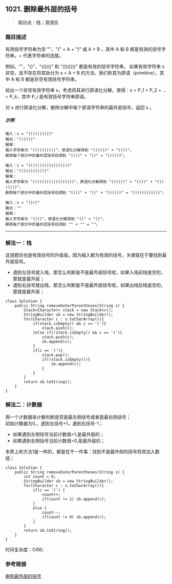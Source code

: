 ## 1021. 删除最外层的括号
> **知识点：栈；消消乐**
### 题目描述

有效括号字符串为空 ""、"(" + A + ")" 或 A + B ，其中 A 和 B 都是有效的括号字符串，+ 代表字符串的连接。

例如，""，"()"，"(())()" 和 "(()(()))" 都是有效的括号字符串。
如果有效字符串 s 非空，且不存在将其拆分为 s = A + B 的方法，我们称其为原语（primitive），其中 A 和 B 都是非空有效括号字符串。

给出一个非空有效字符串 s，考虑将其进行原语化分解，使得：s = P_1 + P_2 + ... + P_k，其中 P_i 是有效括号字符串原语。

对 s 进行原语化分解，删除分解中每个原语字符串的最外层括号，返回 s 。

##### 示例

```
输入：s = "(()())(())"
输出："()()()"
解释：
输入字符串为 "(()())(())"，原语化分解得到 "(()())" + "(())"，
删除每个部分中的最外层括号后得到 "()()" + "()" = "()()()"。

输入：s = "(()())(())(()(()))"
输出："()()()()(())"
解释：
输入字符串为 "(()())(())(()(()))"，原语化分解得到 "(()())" + "(())" + "(()(()))"，
删除每个部分中的最外层括号后得到 "()()" + "()" + "()(())" = "()()()()(())"。

输入：s = "()()"
输出：""
解释：
输入字符串为 "()()"，原语化分解得到 "()" + "()"，
删除每个部分中的最外层括号后得到 "" + "" = ""。
```
---
### 解法一：栈
这道题目也是有效括号的升级版，因为输入都为有效的括号，关键就在于要找到最外层括号。        
- 遇到左括号就入栈，那怎么判断是不是最外层括号呢，如果入栈前栈是空的，那就是最外层；
- 遇到右括号就出栈，那怎么判断是不是最外层括号呢，如果出栈后栈是空的，那就是最外层；
```
class Solution {
    public String removeOuterParentheses(String s) {
        Stack<Character> stack = new Stack<>();
        StringBuilder sb = new StringBuilder();
        for(Character c : s.toCharArray()){
            if(stack.isEmpty() && c == '('){
                stack.push(c);
            }else if(!stack.isEmpty() && c == '('){
                stack.push(c);
                sb.append(c);
            }
            if(c == ')'){
                stack.pop();
                if(!stack.isEmpty()){
                    sb.append(c);
                }
            }
        }
        return sb.toString();
    }
}
```
### 解法二：计数器
用一个计数器来计数判断是否是最左侧括号或者是最右侧括号；     
初始计数器为0,，遇到左括号+1，遇到右括号-1；
- 如果遇到左侧括号当前计数值=1,是最外层的；
- 如果遇到右侧括号当前计数值=0,是最外层的；     

本质上和方法1是一样的，都是在干一件事：找到不是最外侧的括号将其加入数组；
```
class Solution {
    public String removeOuterParentheses(String s) {
        int count = 0;
        StringBuilder sb = new StringBuilder();
        for(Character c : s.toCharArray()){
            if(c == '(') {
                count++;
                if(count != 1) sb.append(c);
            }
            else {
                count--;
                if(count != 0) sb.append(c);
            }
        }
        return sb.toString();
    }
}
```
时间复杂度：O(N);

### 参考链接
[删除最外层的括号](https://leetcode-cn.com/problems/remove-outermost-parentheses/solution/shuang-zhi-zhen-ji-shu-fa-by-simzhou/)
